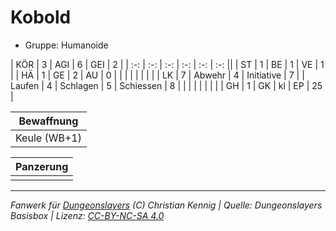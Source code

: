 # Kobold  
- Gruppe: Humanoide  

| KÖR    | 3 | AGI      | 6  | GEI        | 2  |
| :-: | :-: | :-: | :-: | :-: | :-: ||
| ST     | 1 | BE       | 1  | VE         | 1  |
| HÄ     | 1 | GE       | 2  | AU         | 0  |
|        |   |          |    |            |    |
| LK     | 7 | Abwehr   | 4  | Initiative | 7  |
| Laufen | 4 | Schlagen | 5  | Schiessen  | 8  |
|        |   |          |    |            |    |
| GH     | 1 | GK       | kl | EP         | 25 |


| Bewaffnung |
| --- |
| Keule (WB+1) |


| Panzerung |
| --- |
|  |





___
*Fanwerk für [Dungeonslayers](https://www.dungeonslayers.net/) (C) Christian Kennig | Quelle: Dungeonslayers Basisbox | Lizenz: [CC-BY-NC-SA 4.0](https://creativecommons.org/licenses/by-nc-sa/4.0/deed.de)*